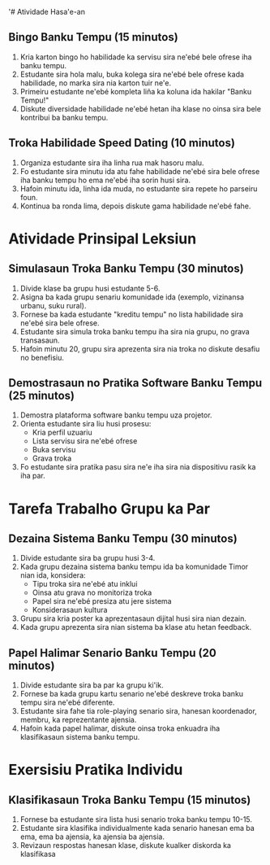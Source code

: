 '# Atividade Hasa'e-an

## Bingo Banku Tempu (15 minutos) 
1. Kria karton bingo ho habilidade ka servisu sira ne'ebé bele ofrese iha banku tempu.
2. Estudante sira hola malu, buka kolega sira ne'ebé bele ofrese kada habilidade, no marka sira nia karton tuir ne'e.
3. Primeiru estudante ne'ebé kompleta liña ka koluna ida hakilar "Banku Tempu!"
4. Diskute diversidade habilidade ne'ebé hetan iha klase no oinsa sira bele kontribui ba banku tempu.

## Troka Habilidade Speed Dating (10 minutos)
1. Organiza estudante sira iha linha rua mak hasoru malu.
2. Fo estudante sira minutu ida atu fahe habilidade ne'ebé sira bele ofrese iha banku tempu ho ema ne'ebé iha sorin husi sira.
3. Hafoin minutu ida, linha ida muda, no estudante sira repete ho parseiru foun.
4. Kontinua ba ronda lima, depois diskute gama habilidade ne'ebé fahe.

# Atividade Prinsipal Leksiun

## Simulasaun Troka Banku Tempu (30 minutos)
1. Divide klase ba grupu husi estudante 5-6.
2. Asigna ba kada grupu senariu komunidade ida (exemplo, vizinansa urbanu, suku rural).
3. Fornese ba kada estudante "kreditu tempu" no lista habilidade sira ne'ebé sira bele ofrese.
4. Estudante sira simula troka banku tempu iha sira nia grupu, no grava transasaun.
5. Hafoin minutu 20, grupu sira aprezenta sira nia troka no diskute desafiu no benefisiu.

## Demostrasaun no Pratika Software Banku Tempu (25 minutos)
1. Demostra plataforma software banku tempu uza projetor.
2. Orienta estudante sira liu husi prosesu:
   - Kria perfil uzuariu
   - Lista servisu sira ne'ebé ofrese
   - Buka servisu
   - Grava troka
3. Fo estudante sira pratika pasu sira ne'e iha sira nia dispositivu rasik ka iha par.

# Tarefa Trabalho Grupu ka Par

## Dezaina Sistema Banku Tempu (30 minutos)
1. Divide estudante sira ba grupu husi 3-4.
2. Kada grupu dezaina sistema banku tempu ida ba komunidade Timor nian ida, konsidera:
   - Tipu troka sira ne'ebé atu inklui
   - Oinsa atu grava no monitoriza troka
   - Papel sira ne'ebé presiza atu jere sistema
   - Konsiderasaun kultura
3. Grupu sira kria poster ka aprezentasaun dijital husi sira nian dezain.
4. Kada grupu aprezenta sira nian sistema ba klase atu hetan feedback.

## Papel Halimar Senario Banku Tempu (20 minutos)
1. Divide estudante sira ba par ka grupu ki'ik.
2. Fornese ba kada grupu kartu senario ne'ebé deskreve troka banku tempu sira ne'ebé diferente.
3. Estudante sira fahe tia role-playing senario sira, hanesan koordenador, membru, ka reprezentante ajensia.
4. Hafoin kada papel halimar, diskute oinsa troka enkuadra iha klasifikasaun sistema banku tempu.

# Exersisiu Pratika Individu

## Klasifikasaun Troka Banku Tempu (15 minutos)
1. Fornese ba estudante sira lista husi senario troka banku tempu 10-15.
2. Estudante sira klasifika individualmente kada senario hanesan ema ba ema, ema ba ajensia, ka ajensia ba ajensia.
3. Revizaun respostas hanesan klase, diskute kualker diskorda ka klasifikasa